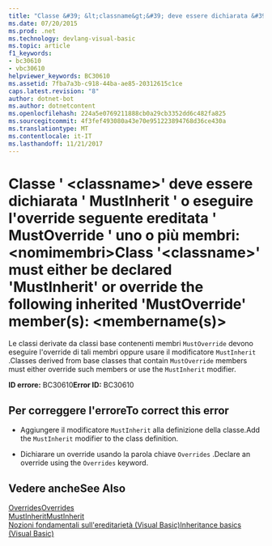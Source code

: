 ```yaml
---
title: "Classe &#39; &lt;classname&gt;&#39; deve essere dichiarata &#39; MustInherit &#39; o eseguire l'override seguente ereditata &#39; MustOverride &#39; uno o più membri: &lt;nomimembri&gt;"
ms.date: 07/20/2015
ms.prod: .net
ms.technology: devlang-visual-basic
ms.topic: article
f1_keywords:
- bc30610
- vbc30610
helpviewer_keywords: BC30610
ms.assetid: 7fba7a3b-c918-44ba-ae85-20312615c1ce
caps.latest.revision: "8"
author: dotnet-bot
ms.author: dotnetcontent
ms.openlocfilehash: 224a5e0769211888cb0a29cb3352dd6c482fa825
ms.sourcegitcommit: 4f3fef493080a43e70e951223894768d36ce430a
ms.translationtype: MT
ms.contentlocale: it-IT
ms.lasthandoff: 11/21/2017
---
```

# <a name="class-39ltclassnamegt39-must-either-be-declared-39mustinherit39-or-override-the-following-inherited-39mustoverride39-members-ltmembernamesgt"></a><span data-ttu-id="9cea0-102">Classe &#39; &lt;classname&gt;&#39; deve essere dichiarata &#39; MustInherit &#39; o eseguire l'override seguente ereditata &#39; MustOverride &#39; uno o più membri: &lt;nomimembri&gt;</span><span class="sxs-lookup"><span data-stu-id="9cea0-102">Class &#39;&lt;classname&gt;&#39; must either be declared &#39;MustInherit&#39; or override the following inherited &#39;MustOverride&#39; member(s): &lt;membername(s)&gt;</span></span>
<span data-ttu-id="9cea0-103">Le classi derivate da classi base contenenti membri `MustOverride` devono eseguire l'override di tali membri oppure usare il modificatore `MustInherit` .</span><span class="sxs-lookup"><span data-stu-id="9cea0-103">Classes derived from base classes that contain `MustOverride` members must either override such members or use the `MustInherit` modifier.</span></span>  
  
 <span data-ttu-id="9cea0-104">**ID errore:** BC30610</span><span class="sxs-lookup"><span data-stu-id="9cea0-104">**Error ID:** BC30610</span></span>  
  
## <a name="to-correct-this-error"></a><span data-ttu-id="9cea0-105">Per correggere l'errore</span><span class="sxs-lookup"><span data-stu-id="9cea0-105">To correct this error</span></span>  
  
-   <span data-ttu-id="9cea0-106">Aggiungere il modificatore `MustInherit` alla definizione della classe.</span><span class="sxs-lookup"><span data-stu-id="9cea0-106">Add the `MustInherit` modifier to the class definition.</span></span>  
  
-   <span data-ttu-id="9cea0-107">Dichiarare un override usando la parola chiave `Overrides` .</span><span class="sxs-lookup"><span data-stu-id="9cea0-107">Declare an override using the `Overrides` keyword.</span></span>  
  
## <a name="see-also"></a><span data-ttu-id="9cea0-108">Vedere anche</span><span class="sxs-lookup"><span data-stu-id="9cea0-108">See Also</span></span>  
 [<span data-ttu-id="9cea0-109">Overrides</span><span class="sxs-lookup"><span data-stu-id="9cea0-109">Overrides</span></span>](../../visual-basic/language-reference/modifiers/overrides.md)  
 [<span data-ttu-id="9cea0-110">MustInherit</span><span class="sxs-lookup"><span data-stu-id="9cea0-110">MustInherit</span></span>](../../visual-basic/language-reference/modifiers/mustinherit.md)  
 [<span data-ttu-id="9cea0-111">Nozioni fondamentali sull'ereditarietà (Visual Basic)</span><span class="sxs-lookup"><span data-stu-id="9cea0-111">Inheritance basics (Visual Basic)</span></span>](~/docs/visual-basic/programming-guide/language-features/objects-and-classes/inheritance-basics.md)

